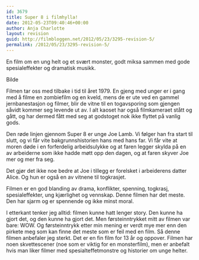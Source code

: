 ```yaml
---
id: 3679
title: Super 8 i filmhylla!
date: 2012-05-23T09:40:46+00:00
author: Anja Charlotte
layout: revision
guid: http://filmbloggen.net/2012/05/23/3295-revision-5/
permalink: /2012/05/23/3295-revision-5/
---
```

En film om en ung helt og et svært monster, godt miksa sammen med gode spesialeffekter og dramatisk musikk.

Bilde

Filmen tar oss med tilbake i tid til året 1979. En gjeng med unger er i gang med å filme en zombiefilm og en kveld, mens de er ute ved en gammel jernbanestasjon og filmer, blir de vitne til en togavsporing som gjengen såvidt kommer seg levende ut av. I alt kaoset har også filmkameraet stått og gått, og har dermed fått med seg at godstoget nok ikke flyttet på vanlig gods.

Den røde linjen gjennom Super 8 er unge Joe Lamb. Vi følger han fra start til slutt, og vi får vite bakgrunnshistorien hans med hans far. Vi får vite at moren døde i en forferdelig arbeidsulykke og at faren legger skylda på en av arbeiderne som ikke hadde møtt opp den dagen, og at faren skyver Joe mer og mer fra seg.

Det gjør det ikke noe bedre at Joe i tillegg er forelsket i arbeiderens datter Alice. Og hun er også en av vitnene til togkrasjet.

Filmen er en god blanding av drama, konflikter, spenning, togkrasj, spesialeffekter, ung kjærlighet og vennskap. Denne filmen har det meste. Den har sjarm og er spennende og ikke minst moral.

I etterkant tenker jeg alltid: filmen kunne hatt lenger story. Den kunne ha gjort det, og den kunne ha gjort det. Men førsteinntrykket mitt av filmen var bare: WOW. Og førsteinntrykk etter min mening er verdt mye mer enn den pirkete meg som kan finne det meste som er feil med en film. Så denne filmen anbefaler jeg sterkt. Det er en fin film for 13 år og oppover. Filmen har noen skvettescener (noe som er viktig for en monsterfilm), men er anbefalt hvis man liker filmer med spesialteffetmonstre og historier om unge helter.
